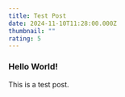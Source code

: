 ```yaml
---
title: Test Post
date: 2024-11-10T11:28:00.000Z
thumbnail: ""
rating: 5
---
```

### Hello World!

This is a test post.
